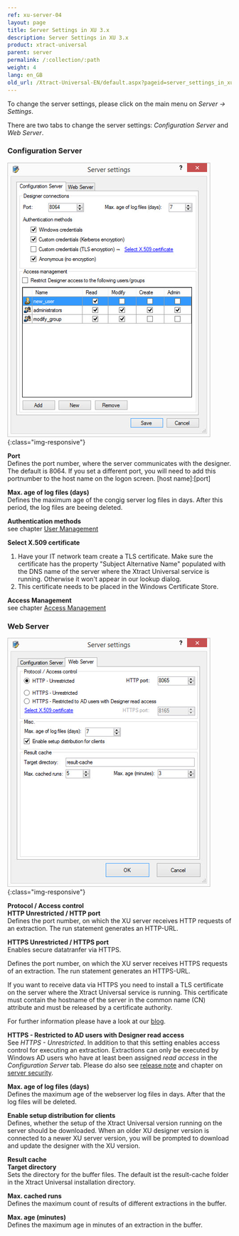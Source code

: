 ```yaml
---
ref: xu-server-04
layout: page
title: Server Settings in XU 3.x
description: Server Settings in XU 3.x
product: xtract-universal
parent: server
permalink: /:collection/:path
weight: 4
lang: en_GB
old_url: /Xtract-Universal-EN/default.aspx?pageid=server_settings_in_xu_3_x
---
```


To change the server settings, please click on the main menu on *Server -> Settings*.

There are two tabs to change the server settings: *Configuration Server* and *Web Server*. 

### Configuration Server

![XU3_ServerSettings_config_tab](/img/content/XU3_ServerSettings_config_tab.jpg){:class="img-responsive"}

**Port** <br>
Defines the port number, where the server communicates with the designer. The default is 8064. If you set a different port, you will need to add this portnumber to the host name on the logon screen. [host name]:[port]

**Max. age of log files (days)** <br>
Defines the maximum age of the congig server log files in days. After this period, the log files are beeing deleted.

**Authentication methods** <br>
see chapter [User Management](../security-xu3/user-management)

**Select X.509 certificate** <br>
1. Have your IT network team create a TLS certificate. Make sure the certificate has the property "Subject Alternative Name" populated with the DNS name of the server where the Xtract Universal service is running. Otherwise it won't appear in our lookup dialog.
2. This certificate needs to be placed in the Windows Certificate Store.


**Access Management** <br>
see chapter [Access Management](../security-xu3/access-management)

### Web Server

![XU3_ServerSettings_web_tab](/img/content/XU3_ServerSettings_web_tab.jpg){:class="img-responsive"} 

**Protocol / Access control** <br>
**HTTP Unrestricted / HTTP port** <br>
Defines the port number, on which the XU server receives HTTP requests of an extraction. The run statement generates an HTTP-URL.

**HTTPS Unrestricted / HTTPS port** <br>
Enables secure datatranfer via HTTPS.

Defines the port number, on which the XU server receives HTTPS requests of an extraction. The run statement generates an HTTPS-URL.

If you want to receive data via HTTPS you need to install a TLS certificate on the server where the Xtract Universal service is running. 
This certificate must contain the hostname of the server in the common name (CN) attribute and must be released by a certificate authority.

For further information please have a look at our [blog](http://www.theobald-software.com/blog/?p=389).

**HTTPS - Restricted to AD users with Designer read access** <br>
See *HTTPS - Unrestricted*. In addition to that this setting enables access control for executing an extraction. Extractions can only be executed by Windows AD users who have at least been assigned *read access* in the *Configuration Server* tab. Please do also see [release note](https://kb.theobald-software.com/release-notes/XtractUniversal-3.11.0.html) and chapter on [server security](../security-xu3/server-security).  


**Max. age of log files (days)** <br>
Defines the maximum age of the webserver log files in days. After that the log files will be deleted. 

**Enable setup distribution for clients** <br>
Defines, whether the setup of the Xtract Universal version running on the server should be downloaded.
When an older XU designer version is connected to a newer XU server version, you will be prompted to download and update the designer with the XU version. 


**Result cache** <br>
**Target directory** <br>
Sets the directory for the buffer files. The default ist the result-cache folder in the Xtract Universal installation directory.

**Max. cached runs** <br>
Defines the maximum count of results of different extractions in the buffer.

**Max. age (minutes)** <br>
Defines the maximum age in minutes of an extraction in the buffer.

